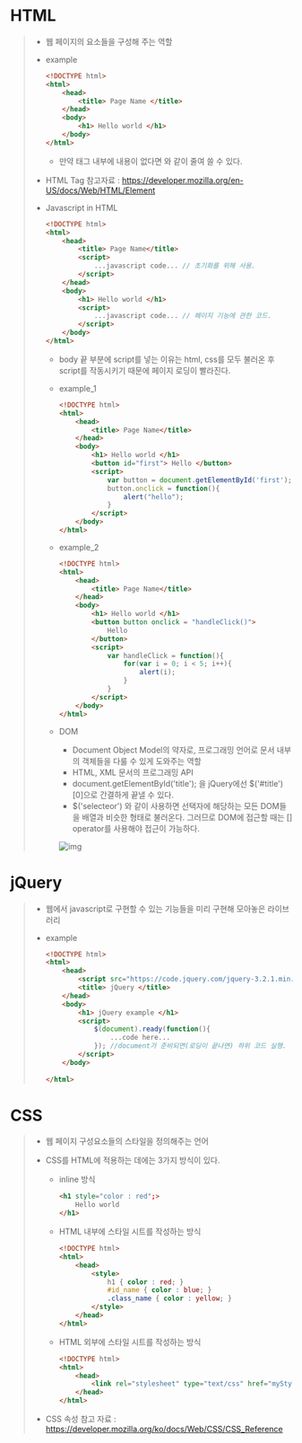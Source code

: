 # HTML

> - 웹 페이지의 요소들을 구성해 주는 역할
>
> - example
>
>   ```html
>   <!DOCTYPE html>
>   <html>
>       <head>
>           <title> Page Name </title>
>       </head>
>       <body>
>           <h1> Hello world </h1>
>       </body>
>   </html>
>   ```
>
>   - 만약 태그 내부에 내용이 없다면 <tag />와 같이 줄여 쓸 수 있다.
>
> - HTML Tag 참고자료 : https://developer.mozilla.org/en-US/docs/Web/HTML/Element
>
> - Javascript in HTML
>
>   ```html
>   <!DOCTYPE html>
>   <html>
>       <head>
>           <title> Page Name</title>
>           <script>
>               ...javascript code... // 초기화를 위해 사용.
>           </script>
>       </head>
>       <body>
>           <h1> Hello world </h1>
>           <script>
>               ...javascript code... // 페이지 기능에 관한 코드.
>           </script>
>       </body>
>   </html>
>   ```
>
>   - body 끝 부분에 script를 넣는 이유는 html, css를 모두 불러온 후 script를 작동시키기 때문에 페이지 로딩이 빨라진다.
>
>   - example_1
>
>     ```html
>     <!DOCTYPE html>
>     <html>
>         <head>
>             <title> Page Name</title>
>         </head>
>         <body>
>             <h1> Hello world </h1>
>             <button id="first"> Hello </button>
>             <script>
>                 var button = document.getElementById('first');
>                 button.onclick = function(){
>                     alert("hello");
>                 }
>             </script>
>         </body>
>     </html>
>     ```
>
>   - example_2
>
>     ```html
>     <!DOCTYPE html>
>     <html>
>         <head>
>             <title> Page Name</title>
>         </head>
>         <body>
>             <h1> Hello world </h1>
>             <button button onclick = "handleClick()">
>                 Hello
>             </button>
>             <script>
>                 var handleClick = function(){
>                     for(var i = 0; i < 5; i++){
>                         alert(i);
>                     }
>                 }
>             </script>
>         </body>
>     </html>
>     ```
>
>   
>
>   - DOM
>
>     - Document Object Model의 약자로, 프로그래밍 언어로 문서 내부의 객체들을 다룰 수 있게 도와주는 역할
>     - HTML, XML 문서의 프로그래밍 API
>     - document.getElementById('title'); 을 jQuery에선 $('#title')[0]으로 간결하게 끝낼 수 있다.
>     - $('selecteor') 와 같이 사용하면 선택자에 해당하는 모든 DOM들을 배열과 비슷한 형태로 불러온다. 그러므로 DOM에 접근할 때는 [] operator를 사용해야 접근이 가능하다.
>
>     ![img](https://upload.wikimedia.org/wikipedia/commons/thumb/5/5a/DOM-model.svg/428px-DOM-model.svg.png)



# jQuery

> - 웹에서 javascript로 구현할 수 있는 기능들을 미리 구현해 모아놓은 라이브러리
>
> - example
>
>   ```html
>   <!DOCTYPE html>
>   <html>
>       <head>
>       	<script src="https://code.jquery.com/jquery-3.2.1.min.js"></script>	//jQuery를 사용한다.
>       	<title> jQuery </title>
>       </head>
>       <body>
>           <h1> jQuery example </h1>
>           <script>
>               $(document).ready(function(){
>                   ...code here...
>               });	//document가 준비되면(로딩이 끝나면) 하위 코드 실행.
>           </script>
>       </body>
>       
>   </html>
>   ```
>
>   





# CSS

> - 웹 페이지 구성요소들의 스타일을 정의해주는 언어
>
> - CSS를 HTML에 적용하는 데에는 3가지 방식이 있다.
>
>   - inline 방식
>
>     ```html
>     <h1 style="color : red";>
>         Hello world
>     </h1>
>     ```
>
>   - HTML 내부에 스타일 시트를 작성하는 방식
>
>     ```html
>     <!DOCTYPE html>
>     <html>
>         <head>
>             <style>
>                 h1 { color : red; }
>                 #id_name { color : blue; }
>                 .class_name { color : yellow; }
>             </style>
>         </head>
>     </html>
>     ```
>
>   - HTML 외부에 스타일 시트를 작성하는 방식
>
>     ```html
>     <!DOCTYPE html>
>     <html>
>         <head>
>             <link rel="stylesheet" type="text/css" href="myStyle.css">
>         </head>
>     </html>
>     ```
>
>   
>
> - CSS 속성 참고 자료 : https://developer.mozilla.org/ko/docs/Web/CSS/CSS_Reference

